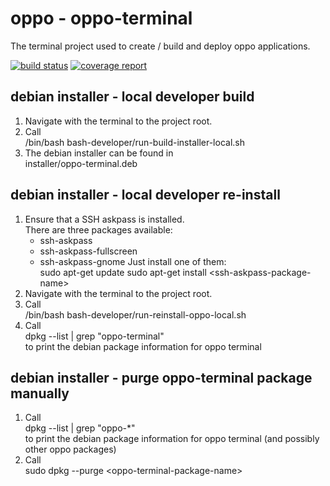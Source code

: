 # oppo - oppo-terminal

The terminal project used to create / build and deploy oppo applications.

[![build status](https://git.talsen.team/TTAF/oppo-terminal/badges/master/build.svg)](https://git.talsen.team/TTAF/oppo-terminal/badges/master/build.svg)
[![coverage report](https://git.talsen.team/TTAF/oppo-terminal/badges/master/coverage.svg)](https://git.talsen.team/TTAF/oppo-terminal/badges/master/coverage.svg)

## debian installer - local developer build

1. Navigate with the terminal to the project root.
2. Call  
   /bin/bash bash-developer/run-build-installer-local.sh
3. The debian installer can be found in  
   installer/oppo-terminal.deb

## debian installer - local developer re-install

1. Ensure that a SSH askpass is installed.  
   There are three packages available:
   - ssh-askpass
   - ssh-askpass-fullscreen
   - ssh-askpass-gnome
   Just install one of them:  
   sudo apt-get update
   sudo apt-get install &lt;ssh-askpass-package-name&gt;
2. Navigate with the terminal to the project root.
3. Call  
   /bin/bash bash-developer/run-reinstall-oppo-local.sh
4. Call  
   dpkg --list | grep "oppo-terminal"  
   to print the debian package information for oppo terminal

## debian installer - purge oppo-terminal package manually

1. Call  
   dpkg --list | grep "oppo-*"  
   to print the debian package information for oppo terminal (and possibly other oppo packages)
2. Call  
   sudo dpkg --purge &lt;oppo-terminal-package-name&gt;
